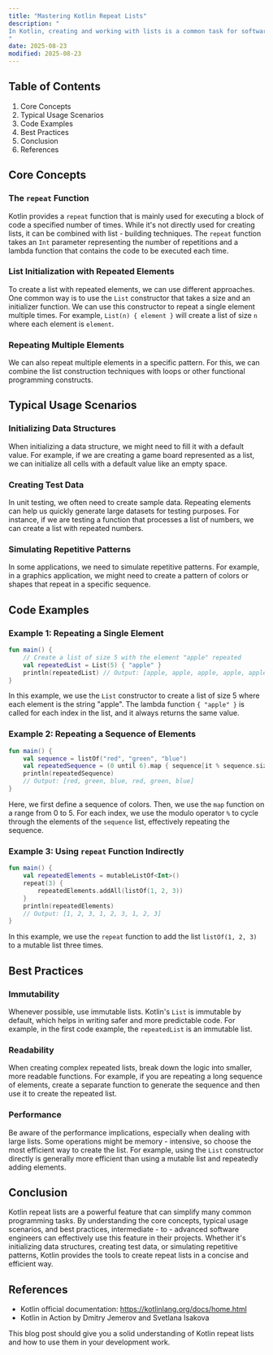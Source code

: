 ```yaml
---
title: "Mastering Kotlin Repeat Lists"
description: "
In Kotlin, creating and working with lists is a common task for software developers. One powerful feature that often comes in handy is the ability to repeat elements within a list. The concept of a Kotlin repeat list refers to the technique of generating a list where certain elements are repeated a specified number of times. This can be useful in a variety of scenarios, such as initializing data structures, creating test data, or simulating repetitive patterns.  In this blog post, we will explore the core concepts behind Kotlin repeat lists, look at typical usage scenarios, and discuss best practices to help intermediate - to - advanced software engineers make the most of this feature.
"
date: 2025-08-23
modified: 2025-08-23
---
```


## Table of Contents
1. Core Concepts
2. Typical Usage Scenarios
3. Code Examples
4. Best Practices
5. Conclusion
6. References

## Core Concepts
### The `repeat` Function
Kotlin provides a `repeat` function that is mainly used for executing a block of code a specified number of times. While it's not directly used for creating lists, it can be combined with list - building techniques. The `repeat` function takes an `Int` parameter representing the number of repetitions and a lambda function that contains the code to be executed each time.

### List Initialization with Repeated Elements
To create a list with repeated elements, we can use different approaches. One common way is to use the `List` constructor that takes a size and an initializer function. We can use this constructor to repeat a single element multiple times. For example, `List(n) { element }` will create a list of size `n` where each element is `element`.

### Repeating Multiple Elements
We can also repeat multiple elements in a specific pattern. For this, we can combine the list construction techniques with loops or other functional programming constructs.

## Typical Usage Scenarios
### Initializing Data Structures
When initializing a data structure, we might need to fill it with a default value. For example, if we are creating a game board represented as a list, we can initialize all cells with a default value like an empty space.

### Creating Test Data
In unit testing, we often need to create sample data. Repeating elements can help us quickly generate large datasets for testing purposes. For instance, if we are testing a function that processes a list of numbers, we can create a list with repeated numbers.

### Simulating Repetitive Patterns
In some applications, we need to simulate repetitive patterns. For example, in a graphics application, we might need to create a pattern of colors or shapes that repeat in a specific sequence.

## Code Examples

### Example 1: Repeating a Single Element
```kotlin
fun main() {
    // Create a list of size 5 with the element "apple" repeated
    val repeatedList = List(5) { "apple" }
    println(repeatedList) // Output: [apple, apple, apple, apple, apple]
}
```
In this example, we use the `List` constructor to create a list of size 5 where each element is the string "apple". The lambda function `{ "apple" }` is called for each index in the list, and it always returns the same value.

### Example 2: Repeating a Sequence of Elements
```kotlin
fun main() {
    val sequence = listOf("red", "green", "blue")
    val repeatedSequence = (0 until 6).map { sequence[it % sequence.size] }
    println(repeatedSequence) 
    // Output: [red, green, blue, red, green, blue]
}
```
Here, we first define a sequence of colors. Then, we use the `map` function on a range from 0 to 5. For each index, we use the modulo operator `%` to cycle through the elements of the `sequence` list, effectively repeating the sequence.

### Example 3: Using `repeat` Function Indirectly
```kotlin
fun main() {
    val repeatedElements = mutableListOf<Int>()
    repeat(3) {
        repeatedElements.addAll(listOf(1, 2, 3))
    }
    println(repeatedElements) 
    // Output: [1, 2, 3, 1, 2, 3, 1, 2, 3]
}
```
In this example, we use the `repeat` function to add the list `listOf(1, 2, 3)` to a mutable list three times.

## Best Practices
### Immutability
Whenever possible, use immutable lists. Kotlin's `List` is immutable by default, which helps in writing safer and more predictable code. For example, in the first code example, the `repeatedList` is an immutable list.

### Readability
When creating complex repeated lists, break down the logic into smaller, more readable functions. For example, if you are repeating a long sequence of elements, create a separate function to generate the sequence and then use it to create the repeated list.

### Performance
Be aware of the performance implications, especially when dealing with large lists. Some operations might be memory - intensive, so choose the most efficient way to create the list. For example, using the `List` constructor directly is generally more efficient than using a mutable list and repeatedly adding elements.

## Conclusion
Kotlin repeat lists are a powerful feature that can simplify many common programming tasks. By understanding the core concepts, typical usage scenarios, and best practices, intermediate - to - advanced software engineers can effectively use this feature in their projects. Whether it's initializing data structures, creating test data, or simulating repetitive patterns, Kotlin provides the tools to create repeat lists in a concise and efficient way.

## References
- Kotlin official documentation: https://kotlinlang.org/docs/home.html
- Kotlin in Action by Dmitry Jemerov and Svetlana Isakova

This blog post should give you a solid understanding of Kotlin repeat lists and how to use them in your development work. 